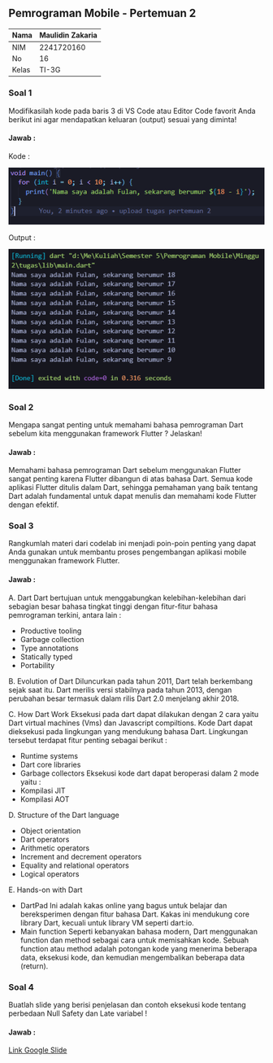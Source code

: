 ## Pemrograman Mobile - Pertemuan 2

| Nama  | Maulidin Zakaria  |
| ------------ | ------------ |
| NIM  | 2241720160  |
| No  | 16  |
| Kelas  | TI-3G  |


### Soal 1
Modifikasilah kode pada baris 3 di VS Code atau Editor Code favorit Anda berikut ini agar mendapatkan keluaran (output) sesuai yang diminta!

#### Jawab :

Kode :

![](../../docs/Pertemuan2_Kode.png)

Output : 

![](../../docs/Pertemuan2_Output.png)


### Soal 2

Mengapa sangat penting untuk memahami bahasa pemrograman Dart sebelum kita menggunakan framework Flutter ? Jelaskan!

#### Jawab :

Memahami bahasa pemrograman Dart sebelum menggunakan Flutter sangat penting karena Flutter dibangun di atas bahasa Dart. Semua kode aplikasi Flutter ditulis dalam Dart, sehingga pemahaman yang baik tentang Dart adalah fundamental untuk dapat menulis dan memahami kode Flutter dengan efektif.

### Soal 3

Rangkumlah materi dari codelab ini menjadi poin-poin penting yang dapat Anda gunakan untuk membantu proses pengembangan aplikasi mobile menggunakan framework Flutter.

#### Jawab :

A. Dart
Dart bertujuan untuk menggabungkan kelebihan-kelebihan dari sebagian besar bahasa tingkat tinggi dengan fitur-fitur bahasa pemrograman terkini, antara lain : 
- Productive tooling 
- Garbage collection 
- Type annotations 
- Statically typed 
- Portability

B. Evolution of Dart
Diluncurkan pada tahun 2011, Dart telah berkembang sejak saat itu. Dart merilis versi stabilnya pada tahun 2013, dengan perubahan besar termasuk dalam rilis Dart 2.0 menjelang akhir 2018.

C. How Dart Work
Eksekusi pada dart dapat dilakukan dengan 2 cara yaitu Dart virtual machines (Vms) dan Javascript compiltions. Kode Dart dapat dieksekusi pada lingkungan yang mendukung bahasa Dart. Lingkungan tersebut terdapat fitur penting sebagai berikut : 
- Runtime systems 
- Dart core libraries 
- Garbage collectors
Eksekusi kode dart dapat beroperasi dalam 2 mode yaitu : 
- Kompilasi JIT 
- Kompilasi AOT

D. Structure of the Dart language 
- Object orientation 
- Dart operators 
- Arithmetic operators 
- Increment and decrement operators 
- Equality and relational operators 
- Logical operators

E. Hands-on with Dart 
- DartPad
Ini adalah kakas online yang bagus untuk belajar dan bereksperimen dengan fitur bahasa Dart. Kakas ini mendukung core library Dart, kecuali untuk library VM seperti dart:io. 
- Main function
Seperti kebanyakan bahasa modern, Dart menggunakan function dan method sebagai cara untuk memisahkan kode. Sebuah function atau method adalah potongan kode yang menerima beberapa data, eksekusi kode, dan kemudian mengembalikan beberapa data (return).

### Soal 4

Buatlah slide yang berisi penjelasan dan contoh eksekusi kode tentang perbedaan Null Safety dan Late variabel !

#### Jawab :

[Link Google Slide](https://drive.google.com/file/d/1OTc10LL-l1tJUQTkNl3E2QCXO_LuHHH-/view?usp=drive_link)